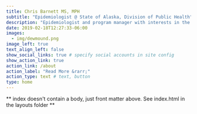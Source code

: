 ```yaml
---
title: Chris Barnett MS, MPH
subtitle: "Epidemiologist @ State of Alaska, Division of Public Health"
description: "Epidemiologist and program manager with interests in the intersection of data science and public health (and playing outside in Alaska)"
date: 2019-02-18T12:27:33-06:00
images:
  - img/dewmound.png
image_left: true
text_align_left: false
show_social_links: true # specify social accounts in site config
show_action_link: true
action_link: /about
action_label: "Read More &rarr;"
action_type: text # text, button
type: home
---
```


** index doesn't contain a body, just front matter above.
See index.html in the layouts folder **
